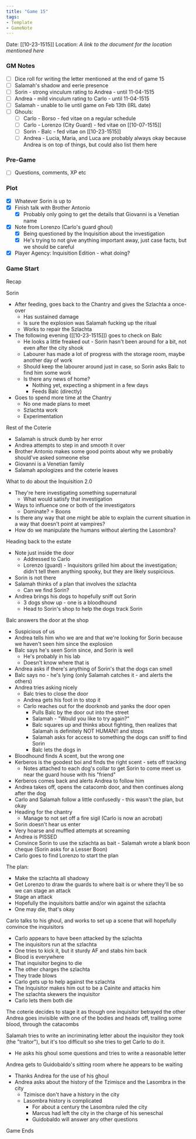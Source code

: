 ```yaml
---
title: "Game 15"
tags:
- Template
- GameNote
---
```


Date: [[10-23-1515]]
Location: *A link to the document for the location mentioned here*

### GM Notes
- [ ] Dice roll for writing the letter mentioned at the end of game 15
- [ ] Salamah's shadow and eerie presence
- [ ] Sorin - strong vinculum rating to Andrea - until 11-04-1515
- [ ] Andrea - mild vinculum rating to Carlo - until 11-04-1515
- [ ] Salamah - unable to lie until game on Feb 13th (IRL date)
- [ ] Ghouls:
	- [ ] Carlo - Borso - fed vitae on a regular schedule
	- [ ] Carlo - Lorenzo (City Guard) - fed vitae on [[10-07-1515]]
	- [ ] Sorin - Balc - fed vitae on [[10-23-1515]]
	- [ ] Andrea - Lucia, Maria, and Luca are probably always okay because Andrea is on top of things, but could also list them here

### Pre-Game
- [ ] Questions, comments, XP etc

### Plot
- [x] Whatever Sorin is up to
- [x] Finish talk with Brother Antonio
	- [x] Probably only going to get the details that Giovanni is a Venetian name
- [x] Note from Lorenzo (Carlo's guard ghoul)
	- [x] Being questioned by the Inquisition about the investigation
	- [x] He's trying to not give anything important away, just case facts, but we should be careful
- [x] Player Agency: Inquisition Edition - what doing?

### Game Start

Recap

Sorin
- After feeding, goes back to the Chantry and gives the Szlachta a once-over
	- Has sustained damage
	- Is sure the explosion was Salamah fucking up the ritual
	- Works to repair the Szlachta
- The following evening ([[10-23-1515]]) goes to check on Balc
	- He looks a little freaked out - Sorin hasn't been around for a bit, not even after the city shook
	- Labourer has made a lot of progress with the storage room, maybe another day of work
	- Should keep the labourer around just in case, so Sorin asks Balc to find him some work
	- Is there any news of home?
		- Nothing yet, expecting a shipment in a few days
		- Feeds Balc (directly)
- Goes to spend more time at the Chantry
	- No one made plans to meet
	- Szlachta work
	- Experimentation

Rest of the Coterie
- Salamah is struck dumb by her error
- Andrea attempts to step in and smooth it over
- Brother Antonio makes some good points about why we probably should've asked someone else
- Giovanni is a Venetian family
- Salamah apologizes and the coterie leaves

What to do about the Inquisition 2.0
- They're here investigating something supernatural
	- What would satisfy that investigation
- Ways to influence one or both of the investigators
	- Dominate? = Boons
- Is there any way that one might be able to explain the current situation in a way that doesn't point at vampires?
- How do we manipulate the humans without alerting the Lasombra?

Heading back to the estate
- Note just inside the door
	- Addressed to Carlo
	- Lorenzo (guard) - Inquisitors grilled him about the investigation; didn't tell them anything spooky, but they are likely suspicious.
- Sorin is not there
- Salamah thinks of a plan that involves the szlachta
	- Can we find Sorin?
- Andrea brings his dogs to hopefully sniff out Sorin
	- 3 dogs show up - one is a bloodhound
	- Head to Sorin's shop to help the dogs track Sorin

Balc answers the door at the shop
- Suspicious of us
- Andrea tells him who we are and that we're looking for Sorin because we haven't seen him since the explosion
- Balc says he's seen Sorin since, and Sorin is well
	- He's probably in his lab
	- Doesn't know where that is
- Andrea asks if there's anything of Sorin's that the dogs can smell
- Balc says no - he's lying (only Salamah catches it - and alerts the others)
- Andrea tries asking nicely
	- Balc tries to close the door
	- Andrea gets his foot in to stop it
	- Carlo reaches out for the doorknob and yanks the door open
		- Pulls Balc by the door out into the street
		- Salamah - "Would you like to try again?"
		- Balc squares up and thinks about fighting, then realizes that Salamah is definitely NOT HUMAN!! and stops
		- Salamah asks for access to something the dogs can sniff to find Sorin
		- Balc lets the dogs in
- Bloodhound finds A scent, but the wrong one
- Kerberos is the goodest boi and finds the right scent - sets off tracking
	- Notes attached to each dog's collar to get Sorin to come meet us near the guard house with his "friend"
- Kerberos comes back and alerts Andrea to follow him
- Andrea takes off, opens the catacomb door, and then continues along after the dog
- Carlo and Salamah follow a little confusedly - this wasn't the plan, but okay
- Heading for the chantry
	- Manage to not set off a fire sigil (Carlo is now an acrobat)
- Sorin doesn't hear us enter
- Very hoarse and muffled attempts at screaming
- Andrea is PISSED
- Convince Sorin to use the szlachta as bait - Salamah wrote a blank boon cheque (Sorin asks for a Lesser Boon)
- Carlo goes to find Lorenzo to start the plan

The plan:
- Make the szlachta all shadowy
- Get Lorenzo to draw the guards to where bait is or where they'll be so we can stage an attack
- Stage an attack
- Hopefully the inquisitors battle and/or win against the szlachta
- One may die, that's okay

Carlo talks to his ghoul, and works to set up a scene that will hopefully convince the inquisitors
- Carlo appears to have been attacked by the szlachta
- The inquisitors run at the szlachta
- One tries to kick it, but it sturdy AF and stabs him back
- Blood is everywhere
- That inquisitor begins to die
- The other charges the szlachta
- They trade blows
- Carlo gets up to help against the szlachta
- The Inquisitor makes him out to be a Cainite and attacks him
- The szlachta skewers the inquisitor
- Carlo lets them both die

The coterie decides to stage it as though one inquisitor betrayed the other
Andrea goes invisible with one of the bodies and heads off, trailing some blood, through the catacombs

Salamah tries to write an incriminating letter about the inquisitor they took (the "traitor"), but it's too difficult so she tries to get Carlo to do it.
- He asks his ghoul some questions and tries to write a reasonable letter

Andrea gets to Guidobaldo's sitting room where he appears to be waiting
- Thanks Andrea for the use of his ghoul
- Andrea asks about the history of the Tzimisce and the Lasombra in the city
	- Tzimisce don't have a history in the city
	- Lasombra history is complicated
		- For about a century the Lasombra ruled the city
		- Marcus had left the city in the charge of his seneschal
		- Guidobaldo will answer any other questions

Game Ends